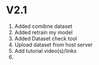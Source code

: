 # V2.1

1. Added comibne dataset
2. Added retrain my model
3. Added Dataset check tool
4. Upload dataset from host server
5. Add tutorial video(s)/links
6.
